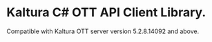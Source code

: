 # Kaltura C# OTT API Client Library.
Compatible with Kaltura OTT server version 5.2.8.14092 and above.
